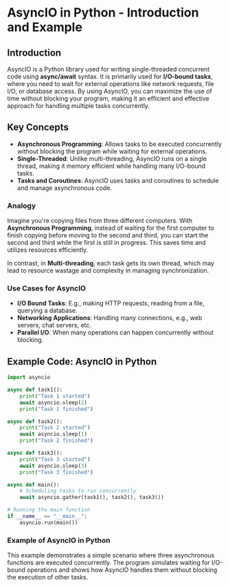 # AsyncIO in Python - Introduction and Example

## Introduction

AsyncIO is a Python library used for writing single-threaded concurrent code using **async/await** syntax. It is primarily used for **I/O-bound tasks**, where you need to wait for external operations like network requests, file I/O, or database access. By using AsyncIO, you can maximize the use of time without blocking your program, making it an efficient and effective approach for handling multiple tasks concurrently.

## Key Concepts

- **Asynchronous Programming**: Allows tasks to be executed concurrently without blocking the program while waiting for external operations.
- **Single-Threaded**: Unlike multi-threading, AsyncIO runs on a single thread, making it memory efficient while handling many I/O-bound tasks.
- **Tasks and Coroutines**: AsyncIO uses tasks and coroutines to schedule and manage asynchronous code.

### Analogy

Imagine you're copying files from three different computers. With **Asynchronous Programming**, instead of waiting for the first computer to finish copying before moving to the second and third, you can start the second and third while the first is still in progress. This saves time and utilizes resources efficiently.

In contrast, in **Multi-threading**, each task gets its own thread, which may lead to resource wastage and complexity in managing synchronization.

### Use Cases for AsyncIO
- **I/O Bound Tasks**: E.g., making HTTP requests, reading from a file, querying a database.
- **Networking Applications**: Handling many connections, e.g., web servers, chat servers, etc.
- **Parallel I/O**: When many operations can happen concurrently without blocking.

## Example Code: AsyncIO in Python

```python
import asyncio

async def task1():
    print("Task 1 started")
    await asyncio.sleep(2)
    print("Task 1 finished")

async def task2():
    print("Task 2 started")
    await asyncio.sleep(1)
    print("Task 2 finished")

async def task3():
    print("Task 3 started")
    await asyncio.sleep(3)
    print("Task 3 finished")

async def main():
    # Scheduling tasks to run concurrently
    await asyncio.gather(task1(), task2(), task3())

# Running the main function
if __name__ == "__main__":
    asyncio.run(main())
```

### Example of AsyncIO in Python

This example demonstrates a simple scenario where three asynchronous functions are executed concurrently. The program simulates waiting for I/O-bound operations and shows how AsyncIO handles them without blocking the execution of other tasks.

